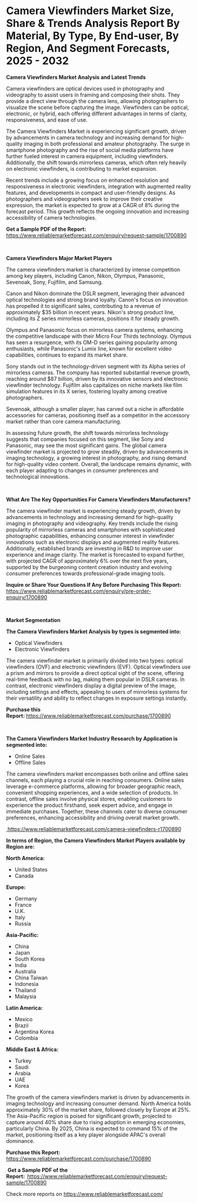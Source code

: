 <p><h1>Camera Viewfinders Market Size, Share & Trends Analysis Report By Material, By Type, By End-user, By Region, And Segment Forecasts, 2025 - 2032</h1></p><p><strong>Camera Viewfinders Market Analysis and Latest Trends</strong></p>
<p><p>Camera viewfinders are optical devices used in photography and videography to assist users in framing and composing their shots. They provide a direct view through the camera lens, allowing photographers to visualize the scene before capturing the image. Viewfinders can be optical, electronic, or hybrid, each offering different advantages in terms of clarity, responsiveness, and ease of use.</p><p>The Camera Viewfinders Market is experiencing significant growth, driven by advancements in camera technology and increasing demand for high-quality imaging in both professional and amateur photography. The surge in smartphone photography and the rise of social media platforms have further fueled interest in camera equipment, including viewfinders. Additionally, the shift towards mirrorless cameras, which often rely heavily on electronic viewfinders, is contributing to market expansion.</p><p>Recent trends include a growing focus on enhanced resolution and responsiveness in electronic viewfinders, integration with augmented reality features, and developments in compact and user-friendly designs. As photographers and videographers seek to improve their creative expression, the market is expected to grow at a CAGR of 8% during the forecast period. This growth reflects the ongoing innovation and increasing accessibility of camera technologies.</p></p>
<p><strong>Get a Sample PDF of the Report:&nbsp;</strong> <a href="https://www.reliablemarketforecast.com/enquiry/request-sample/1700890?utm_campaign=3452&utm_medium=2&utm_source=Github&utm_content=ia&utm_term=04042025&utm_id=camera-viewfinders">https://www.reliablemarketforecast.com/enquiry/request-sample/1700890</a></p>
<p>&nbsp;</p>
<p><strong>Camera Viewfinders Major Market Players</strong></p>
<p><p>The camera viewfinders market is characterized by intense competition among key players, including Canon, Nikon, Olympus, Panasonic, Sevenoak, Sony, Fujifilm, and Samsung. </p><p>Canon and Nikon dominate the DSLR segment, leveraging their advanced optical technologies and strong brand loyalty. Canon's focus on innovation has propelled it to significant sales, contributing to a revenue of approximately $35 billion in recent years. Nikon's strong product line, including its Z series mirrorless cameras, positions it for steady growth. </p><p>Olympus and Panasonic focus on mirrorless camera systems, enhancing the competitive landscape with their Micro Four Thirds technology. Olympus has seen a resurgence, with its OM-D series gaining popularity among enthusiasts, while Panasonic's Lumix line, known for excellent video capabilities, continues to expand its market share.</p><p>Sony stands out in the technology-driven segment with its Alpha series of mirrorless cameras. The company has reported substantial revenue growth, reaching around $87 billion, driven by its innovative sensors and electronic viewfinder technology. Fujifilm also capitalizes on niche markets like film simulation features in its X series, fostering loyalty among creative photographers.</p><p>Sevenoak, although a smaller player, has carved out a niche in affordable accessories for cameras, positioning itself as a competitor in the accessory market rather than core camera manufacturing.</p><p>In assessing future growth, the shift towards mirrorless technology suggests that companies focused on this segment, like Sony and Panasonic, may see the most significant gains. The global camera viewfinder market is projected to grow steadily, driven by advancements in imaging technology, a growing interest in photography, and rising demand for high-quality video content. Overall, the landscape remains dynamic, with each player adapting to changes in consumer preferences and technological innovations.</p></p>
<p>&nbsp;</p>
<p><strong>What Are The Key Opportunities For Camera Viewfinders Manufacturers?</strong></p>
<p><p>The camera viewfinder market is experiencing steady growth, driven by advancements in technology and increasing demand for high-quality imaging in photography and videography. Key trends include the rising popularity of mirrorless cameras and smartphones with sophisticated photographic capabilities, enhancing consumer interest in viewfinder innovations such as electronic displays and augmented reality features. Additionally, established brands are investing in R&D to improve user experience and image clarity. The market is forecasted to expand further, with projected CAGR of approximately 6% over the next five years, supported by the burgeoning content creation industry and evolving consumer preferences towards professional-grade imaging tools.</p></p>
<p><strong>Inquire or Share Your Questions If Any Before Purchasing This Report:</strong> <a href="https://www.reliablemarketforecast.com/enquiry/pre-order-enquiry/1700890?utm_campaign=3452&utm_medium=2&utm_source=Github&utm_content=ia&utm_term=04042025&utm_id=camera-viewfinders">https://www.reliablemarketforecast.com/enquiry/pre-order-enquiry/1700890</a></p>
<p>&nbsp;</p>
<p><strong>Market Segmentation</strong></p>
<p><strong>The Camera Viewfinders Market Analysis by types is segmented into:</strong></p>
<p><ul><li>Optical Viewfinders</li><li>Electronic Viewfinders</li></ul></p>
<p><p>The camera viewfinder market is primarily divided into two types: optical viewfinders (OVF) and electronic viewfinders (EVF). Optical viewfinders use a prism and mirrors to provide a direct optical sight of the scene, offering real-time feedback with no lag, making them popular in DSLR cameras. In contrast, electronic viewfinders display a digital preview of the image, including settings and effects, appealing to users of mirrorless systems for their versatility and ability to reflect changes in exposure settings instantly.</p></p>
<p><strong>Purchase this Report:&nbsp;</strong><a href="https://www.reliablemarketforecast.com/purchase/1700890?utm_campaign=3452&utm_medium=2&utm_source=Github&utm_content=ia&utm_term=04042025&utm_id=camera-viewfinders">https://www.reliablemarketforecast.com/purchase/1700890</a></p>
<p>&nbsp;</p>
<p><strong>The Camera Viewfinders Market Industry Research by Application is segmented into:</strong></p>
<p><ul><li>Online Sales</li><li>Offline Sales</li></ul></p>
<p><p>The camera viewfinders market encompasses both online and offline sales channels, each playing a crucial role in reaching consumers. Online sales leverage e-commerce platforms, allowing for broader geographic reach, convenient shopping experiences, and a wide selection of products. In contrast, offline sales involve physical stores, enabling customers to experience the product firsthand, seek expert advice, and engage in immediate purchases. Together, these channels cater to diverse consumer preferences, enhancing accessibility and driving overall market growth.</p></p>
<p><a href="https://www.reliablemarketforecast.com/camera-viewfinders-r1700890?utm_campaign=3452&utm_medium=2&utm_source=Github&utm_content=ia&utm_term=04042025&utm_id=camera-viewfinders">&nbsp;https://www.reliablemarketforecast.com/camera-viewfinders-r1700890</a></p>
<p><strong>In terms of Region, the Camera Viewfinders Market Players available by Region are:</strong></p>
<p>
    <p> <strong> North America: </strong>
        <ul>
            <li>United States</li>
            <li>Canada</li>
        </ul>
        </p> 
    <p> <strong> Europe: </strong>
        <ul>
            <li>Germany</li>
            <li>France</li>
            <li>U.K.</li>
            <li>Italy</li>
            <li>Russia</li>
        </ul>
        </p> 
    <p> <strong> Asia-Pacific: </strong>
        <ul>
            <li>China</li>
            <li>Japan</li>
            <li>South Korea</li>
            <li>India</li>
            <li>Australia</li>
            <li>China Taiwan</li>
            <li>Indonesia</li>
            <li>Thailand</li>
            <li>Malaysia</li>
        </ul>
        </p> 
    <p> <strong> Latin America: </strong>
        <ul>
            <li>Mexico</li>
            <li>Brazil</li>
            <li>Argentina Korea</li>
            <li>Colombia</li>
        </ul>
        </p> 
    <p> <strong> Middle East & Africa: </strong>
        <ul>
            <li>Turkey</li>
            <li>Saudi</li>
            <li>Arabia</li>
            <li>UAE</li>
            <li>Korea</li>
        </ul>
    </p>
    </p>
<p><p>The growth of the camera viewfinders market is driven by advancements in imaging technology and increasing consumer demand. North America holds approximately 30% of the market share, followed closely by Europe at 25%. The Asia-Pacific region is poised for significant growth, projected to capture around 40% share due to rising adoption in emerging economies, particularly China. By 2025, China is expected to command 15% of the market, positioning itself as a key player alongside APAC's overall dominance.</p></p>
<p><strong>Purchase this Report: </strong><a href="https://www.reliablemarketforecast.com/purchase/1700890?utm_campaign=3452&utm_medium=2&utm_source=Github&utm_content=ia&utm_term=04042025&utm_id=camera-viewfinders">https://www.reliablemarketforecast.com/purchase/1700890</a></p>
<p>&nbsp;<strong>Get a Sample PDF of the Report:&nbsp;&nbsp;</strong><a href="https://www.reliablemarketforecast.com/enquiry/request-sample/1700890?utm_campaign=3452&utm_medium=2&utm_source=Github&utm_content=ia&utm_term=04042025&utm_id=camera-viewfinders">https://www.reliablemarketforecast.com/enquiry/request-sample/1700890</a></p>
<p><strong></strong></p>
<p>Check more reports on <a href="https://www.reliablemarketforecast.com/?utm_campaign=3452&utm_medium=2&utm_source=Github&utm_content=ia&utm_term=04042025&utm_id=camera-viewfinders">https://www.reliablemarketforecast.com/</a></p>